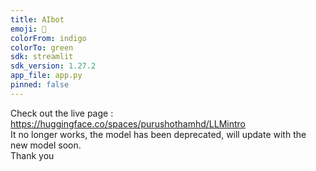 ```yaml
---
title: AIbot
emoji: 🏃
colorFrom: indigo
colorTo: green
sdk: streamlit
sdk_version: 1.27.2
app_file: app.py
pinned: false
---
```


Check out the live page : https://huggingface.co/spaces/purushothamhd/LLMintro <br>
It no longer works, the model has been deprecated, will update with the new model soon. <br>
                Thank you
